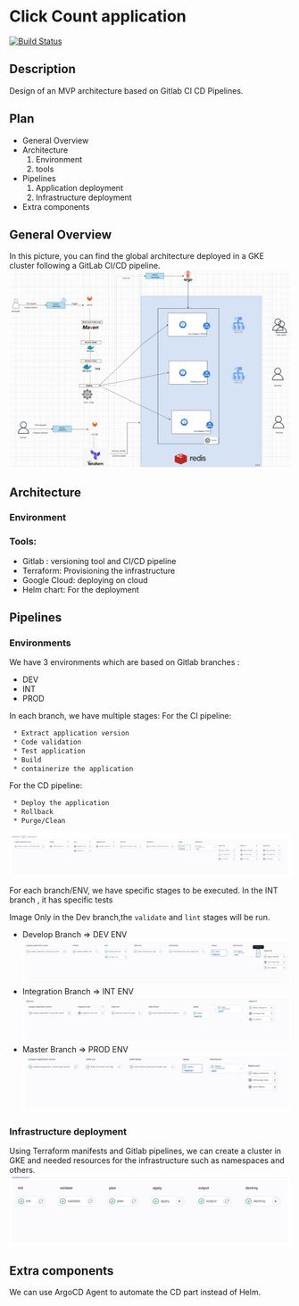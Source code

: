 # Click Count application
[![Build Status](https://travis-ci.org/xebia-france/click-count.svg)](https://travis-ci.org/xebia-france/click-count)

## Description

Design of an MVP architecture based on Gitlab CI CD Pipelines.

## Plan

* General Overview
* Architecture
    1. Environment
    2. tools
* Pipelines
    1. Application deployment
    2. Infrastructure deployment
* Extra components

## General Overview

In this picture, you can find the global architecture deployed in
a GKE cluster following a GitLab CI/CD pipeline. ![img.png](doc_imgs/img.png)

## Architecture

### Environment

### Tools:

* Gitlab : versioning tool and CI/CD pipeline
* Terraform: Provisioning the infrastructure
* Google Cloud: deploying on cloud
* Helm chart: For the deployment

## Pipelines

### Environments

We have 3 environments which are based on Gitlab branches :

* DEV
* INT
* PROD

In each branch, we have multiple stages:
For the CI pipeline:

     * Extract application version
     * Code validation
     * Test application
     * Build
     * containerize the application
For the CD pipeline:

     * Deploy the application
     * Rollback
     * Purge/Clean

![img_1.png](doc_imgs/img_1.png)


For each branch/ENV, we have specific stages to be executed.
In the INT branch , it has specific tests

Image
Only in the Dev branch,the `validate` and `lint` stages will be run.
  * Develop Branch => DEV ENV
![img_2.png](doc_imgs/img_2.png)
  * Integration Branch => INT ENV
![img_3.png](doc_imgs/img_3.png)
  * Master Branch => PROD ENV
![img_4.png](doc_imgs/img_4.png)

### Infrastructure deployment

Using Terraform manifests and Gitlab pipelines, we can create a cluster in GKE
and needed resources for the infrastructure such as namespaces and others.
![img_5.png](doc_imgs/img_5.png)

## Extra components

We can use ArgoCD Agent to automate the CD part instead of Helm.
